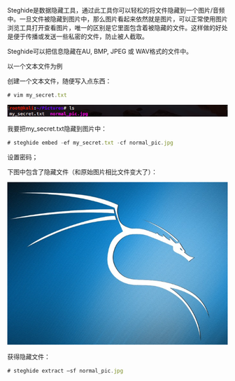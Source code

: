 Steghide是数据隐藏工具，通过此工具你可以轻松的将文件隐藏到一个图片/音频中。一旦文件被隐藏到图片中，那么图片看起来依然就是图片，可以正常使用图片浏览工具打开查看图片，唯一的区别是它里面包含着被隐藏的文件。这样做的好处是便于传播或发送一些私密的文件，防止被人截取。

Steghide可以把信息隐藏在AU, BMP, JPEG 或 WAV格式的文件中。

以一个文本文件为例

创建一个文本文件，随便写入点东西：

```javascript
# vim my_secret.txt
```



![](https://raw.githubusercontent.com/h1iba1/h1iba1.github.io/refs/heads/master/_posts/CTF/ctf/杂项/kali下的隐写工具/images/4DD97EA7E54A4C0FABAC118BE0219CACt%2009.31.12.png)

我要把my_secret.txt隐藏到图片中：

```javascript
# steghide embed -ef my_secret.txt -cf normal_pic.jpg
```

设置密码；

下图中包含了隐藏文件（和原始图片相比文件变大了）：

![](https://raw.githubusercontent.com/h1iba1/h1iba1.github.io/refs/heads/master/_posts/CTF/ctf/杂项/kali下的隐写工具/images/DA90849B3E67414FBCDDE38339DFB9DCnormal_pic.jpeg)

获得隐藏文件：

```javascript
# steghide extract –sf normal_pic.jpg
```

